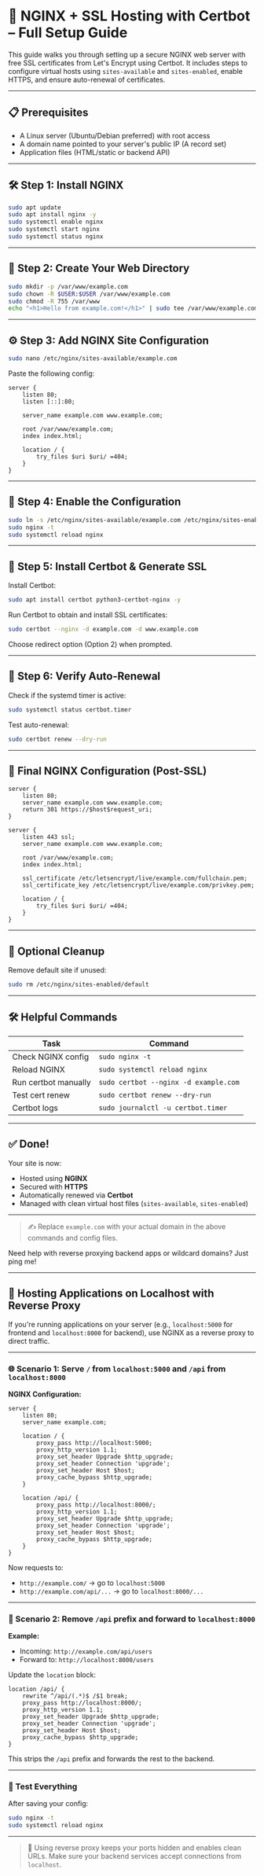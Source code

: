 # 🚀 NGINX + SSL Hosting with Certbot – Full Setup Guide

This guide walks you through setting up a secure NGINX web server with free SSL certificates from Let's Encrypt using Certbot. It includes steps to configure virtual hosts using `sites-available` and `sites-enabled`, enable HTTPS, and ensure auto-renewal of certificates.

---

## 📋 Prerequisites

- A Linux server (Ubuntu/Debian preferred) with root access
- A domain name pointed to your server's public IP (A record set)
- Application files (HTML/static or backend API)

---

## 🛠️ Step 1: Install NGINX

```bash
sudo apt update
sudo apt install nginx -y
sudo systemctl enable nginx
sudo systemctl start nginx
sudo systemctl status nginx
```

---

## 📁 Step 2: Create Your Web Directory

```bash
sudo mkdir -p /var/www/example.com
sudo chown -R $USER:$USER /var/www/example.com
sudo chmod -R 755 /var/www
echo "<h1>Hello from example.com!</h1>" | sudo tee /var/www/example.com/index.html
```

---

## ⚙️ Step 3: Add NGINX Site Configuration

```bash
sudo nano /etc/nginx/sites-available/example.com
```

Paste the following config:

```nginx
server {
    listen 80;
    listen [::]:80;

    server_name example.com www.example.com;

    root /var/www/example.com;
    index index.html;

    location / {
        try_files $uri $uri/ =404;
    }
}
```

---

## 🔗 Step 4: Enable the Configuration

```bash
sudo ln -s /etc/nginx/sites-available/example.com /etc/nginx/sites-enabled/
sudo nginx -t
sudo systemctl reload nginx
```

---

## 🔐 Step 5: Install Certbot & Generate SSL

Install Certbot:

```bash
sudo apt install certbot python3-certbot-nginx -y
```

Run Certbot to obtain and install SSL certificates:

```bash
sudo certbot --nginx -d example.com -d www.example.com
```

Choose redirect option (Option 2) when prompted.

---

## 🔄 Step 6: Verify Auto-Renewal

Check if the systemd timer is active:

```bash
sudo systemctl status certbot.timer
```

Test auto-renewal:

```bash
sudo certbot renew --dry-run
```

---

## 📃 Final NGINX Configuration (Post-SSL)

```nginx
server {
    listen 80;
    server_name example.com www.example.com;
    return 301 https://$host$request_uri;
}

server {
    listen 443 ssl;
    server_name example.com www.example.com;

    root /var/www/example.com;
    index index.html;

    ssl_certificate /etc/letsencrypt/live/example.com/fullchain.pem;
    ssl_certificate_key /etc/letsencrypt/live/example.com/privkey.pem;

    location / {
        try_files $uri $uri/ =404;
    }
}
```

---

## 🧹 Optional Cleanup

Remove default site if unused:

```bash
sudo rm /etc/nginx/sites-enabled/default
```

---

## 🛠️ Helpful Commands

| Task                   | Command                                     |
|------------------------|---------------------------------------------|
| Check NGINX config     | `sudo nginx -t`                             |
| Reload NGINX           | `sudo systemctl reload nginx`              |
| Run certbot manually   | `sudo certbot --nginx -d example.com`      |
| Test cert renew        | `sudo certbot renew --dry-run`             |
| Certbot logs           | `sudo journalctl -u certbot.timer`         |

---

## ✅ Done!

Your site is now:

- Hosted using **NGINX**
- Secured with **HTTPS**
- Automatically renewed via **Certbot**
- Managed with clean virtual host files (`sites-available`, `sites-enabled`)

---

> ✍️ Replace `example.com` with your actual domain in the above commands and config files.

Need help with reverse proxying backend apps or wildcard domains? Just ping me!


---

## 🔁 Hosting Applications on Localhost with Reverse Proxy

If you're running applications on your server (e.g., `localhost:5000` for frontend and `localhost:8000` for backend), use NGINX as a reverse proxy to direct traffic.

---

### 🌐 Scenario 1: Serve `/` from `localhost:5000` and `/api` from `localhost:8000`

**NGINX Configuration:**

```nginx
server {
    listen 80;
    server_name example.com;

    location / {
        proxy_pass http://localhost:5000;
        proxy_http_version 1.1;
        proxy_set_header Upgrade $http_upgrade;
        proxy_set_header Connection 'upgrade';
        proxy_set_header Host $host;
        proxy_cache_bypass $http_upgrade;
    }

    location /api/ {
        proxy_pass http://localhost:8000/;
        proxy_http_version 1.1;
        proxy_set_header Upgrade $http_upgrade;
        proxy_set_header Connection 'upgrade';
        proxy_set_header Host $host;
        proxy_cache_bypass $http_upgrade;
    }
}
```

Now requests to:

- `http://example.com/` → go to `localhost:5000`
- `http://example.com/api/...` → go to `localhost:8000/...`

---

### 🔄 Scenario 2: Remove `/api` prefix and forward to `localhost:8000`

**Example:**

- Incoming: `http://example.com/api/users`
- Forward to: `http://localhost:8000/users`

Update the `location` block:

```nginx
location /api/ {
    rewrite ^/api/(.*)$ /$1 break;
    proxy_pass http://localhost:8000/;
    proxy_http_version 1.1;
    proxy_set_header Upgrade $http_upgrade;
    proxy_set_header Connection 'upgrade';
    proxy_set_header Host $host;
    proxy_cache_bypass $http_upgrade;
}
```

This strips the `/api` prefix and forwards the rest to the backend.

---

### 🧪 Test Everything

After saving your config:

```bash
sudo nginx -t
sudo systemctl reload nginx
```

---

> 🔁 Using reverse proxy keeps your ports hidden and enables clean URLs. Make sure your backend services accept connections from `localhost`.

